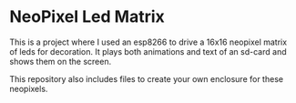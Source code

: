 # NeoPixel Led Matrix

This is a project where I used an esp8266 to drive a 16x16 neopixel matrix of leds for decoration. It plays both animations and text of an sd-card and shows them on the screen.

This repository also includes files to create your own enclosure for these neopixels.
